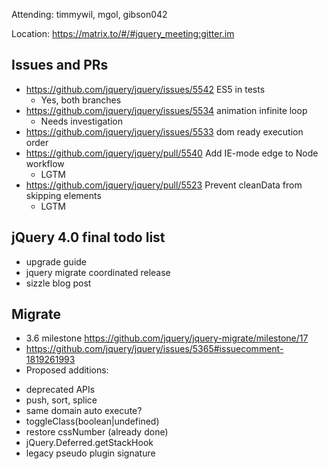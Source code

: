 Attending: timmywil, mgol, gibson042

Location: https://matrix.to/#/#jquery_meeting:gitter.im

## Issues and PRs
* https://github.com/jquery/jquery/issues/5542 ES5 in tests
	- Yes, both branches
* https://github.com/jquery/jquery/issues/5534 animation infinite loop
	- Needs investigation
* https://github.com/jquery/jquery/issues/5533 dom ready execution order
* https://github.com/jquery/jquery/pull/5540 Add IE-mode edge to Node workflow
	- LGTM
* https://github.com/jquery/jquery/pull/5523 Prevent cleanData from skipping elements
	- LGTM

## jQuery 4.0 final todo list
- upgrade guide
- jquery migrate coordinated release
- sizzle blog post

## Migrate
* 3.6 milestone https://github.com/jquery/jquery-migrate/milestone/17
* https://github.com/jquery/jquery/issues/5365#issuecomment-1819261993
* Proposed additions:
- deprecated APIs
- push, sort, splice
- same domain auto execute?
- toggleClass(boolean|undefined)
- restore cssNumber (already done)
- jQuery.Deferred.getStackHook
- legacy pseudo plugin signature
